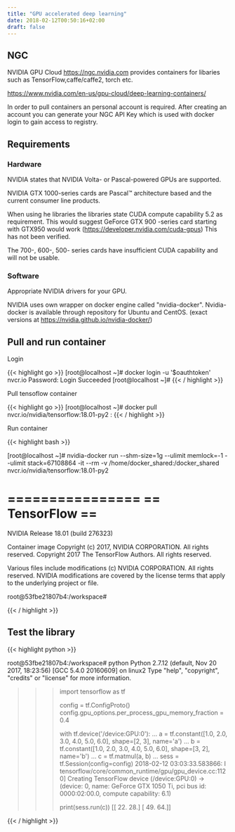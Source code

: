 ```yaml
---
title: "GPU accelerated deep learning"
date: 2018-02-12T00:50:16+02:00
draft: false
---
```

## NGC

NVIDIA GPU Cloud https://ngc.nvidia.com provides containers for libaries such as TensorFlow,caffe/caffe2, torch etc.

https://www.nvidia.com/en-us/gpu-cloud/deep-learning-containers/


In order to pull containers an personal account is required.
After creating an account you can generate your NGC API Key which is used with docker login to gain access to registry.

## Requirements
### Hardware
NVIDIA states that NVIDIA Volta- or Pascal-powered GPUs are supported.

NVIDIA GTX 1000-series cards are Pascal™ architecture based and the current consumer line products.

When using he libraries the libraries state CUDA compute capability 5.2 as requirement.
This would suggest GeForce GTX 900 -series card starting with GTX950 would work (https://developer.nvidia.com/cuda-gpus)
This has not been verified.

The 700-, 600-, 500- series cards have insufficient CUDA capability and will not be usable.


### Software
Appropriate NVIDIA drivers for your GPU.

NVIDIA uses own wrapper on docker engine called "nvidia-docker". Nvidia-docker is available through repository for Ubuntu and CentOS.
(exact versions at https://nvidia.github.io/nvidia-docker/)


## Pull and run container

Login

{{< highlight go >}}
[root@localhost ~]#  docker login -u '$oauthtoken' nvcr.io
Password: 
Login Succeeded
[root@localhost ~]# 
{{< / highlight >}}

Pull tensoflow container

{{< highlight go >}}
[root@localhost ~]# docker pull nvcr.io/nvidia/tensorflow:18.01-py2
:
{{< / highlight >}}



Run container


{{< highlight bash >}}

[root@localhost ~]# nvidia-docker run --shm-size=1g --ulimit memlock=-1 --ulimit stack=67108864 -it --rm -v /home/docker_shared:/docker_shared nvcr.io/nvidia/tensorflow:18.01-py2
                                                                                                                                                
================
== TensorFlow ==
================

NVIDIA Release 18.01 (build 276323)

Container image Copyright (c) 2017, NVIDIA CORPORATION.  All rights reserved.
Copyright 2017 The TensorFlow Authors.  All rights reserved.

Various files include modifications (c) NVIDIA CORPORATION.  All rights reserved.
NVIDIA modifications are covered by the license terms that apply to the underlying project or file.

root@53fbe21807b4:/workspace# 

{{< / highlight >}}


## Test the library

{{< highlight python >}}

root@53fbe21807b4:/workspace# python
Python 2.7.12 (default, Nov 20 2017, 18:23:56) 
[GCC 5.4.0 20160609] on linux2
Type "help", "copyright", "credits" or "license" for more information.
>>> 

>>> import tensorflow as tf
>>> 
>>> config = tf.ConfigProto()
>>> config.gpu_options.per_process_gpu_memory_fraction = 0.4
>>> 
>>> with tf.device('/device:GPU:0'):
...   a = tf.constant([1.0, 2.0, 3.0, 4.0, 5.0, 6.0], shape=[2, 3], name='a')
...   b = tf.constant([1.0, 2.0, 3.0, 4.0, 5.0, 6.0], shape=[3, 2], name='b')
...   c = tf.matmul(a, b)
... 
>>> sess = tf.Session(config=config)
2018-02-12 03:03:33.583866: I tensorflow/core/common_runtime/gpu/gpu_device.cc:1120] Creating TensorFlow device (/device:GPU:0) -> (device: 0, name: GeForce GTX 1050 Ti, pci bus id: 0000:02:00.0, compute capability: 6.1)
>>> 
>>> print(sess.run(c))
[[ 22.  28.]
 [ 49.  64.]]
>>> 

{{< / highlight >}}



